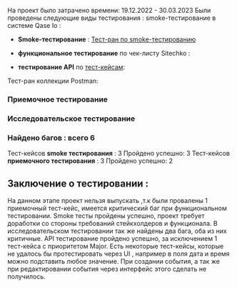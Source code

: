 На проект было затрачено времени:
19.12.2022 - 30.03.2023
Были проведены следующие виды тестирования :
smoke-тестирование в системе Qase Io :

* **Smoke-тестирование** : [Тест-ран по smoke-тестированию]()


* **функциональное тестирование** по чек-листу Sitechko : 
* **тестирование API** по [тест-кейсам](https://drive.google.com/file/d/1ylG2cv9By8-CVz04Mi2TY0xSyf6tt26A/view): 
 
 Тест-ран коллекции Postman:


### Приемочное тестирование 

### Исследовательское тестирование
### Найдено багов : всего 6


Тест-кейсов **smoke тестирования** : 3
Пройдено успешно: 3
Тест-кейсов **приемочного тестирования** : 3
Пройдено успешно: 2
## Заключение о тестировании :
На данном этапе проект нельзя выпускать ,т.к были провалены 1 приемочный тест-кейс, имеется критический баг при функциональном тестировании. Smoke тесты пройдены успешно, проект требует доработки со стороны требований стейкхолдеров и функционала. В исследовательском тестировании так же найдены два бага, оба из них критичные. API тестирование пройдено успешно, за исключением 1 тест-кейса с приоритетом Major.
Есть некоторые тест-кейсы, которые не удалось бы протестировать через UI , например в поля дата и время можно подставить любое значение. При создании события, а так же при редактировании события через интерфейс этого сделать не получилось.
 

